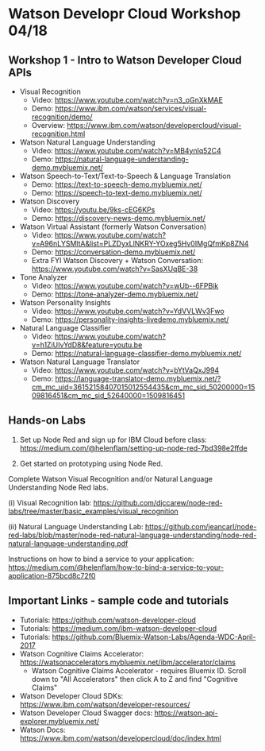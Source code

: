 # Watson Developr Cloud Workshop 04/18

## Workshop 1 - Intro to Watson Developer Cloud APIs
* Visual Recognition
  * Video: https://www.youtube.com/watch?v=n3_oGnXkMAE
  * Demo: https://www.ibm.com/watson/services/visual-recognition/demo/
  * Overview: https://www.ibm.com/watson/developercloud/visual-recognition.html
* Watson Natural Language Understanding
  * Video: https://www.youtube.com/watch?v=MB4ynlq52C4
  * Demo: https://natural-language-understanding-demo.mybluemix.net/ 
* Watson Speech-to-Text/Text-to-Speech & Language Translation 
  * Demo: https://text-to-speech-demo.mybluemix.net/
  * Demo: https://speech-to-text-demo.mybluemix.net/
* Watson Discovery
  * Video: https://youtu.be/9ks-cEG6KPs
  * Demo: https://discovery-news-demo.mybluemix.net/
* Watson Virtual Assistant (formerly Watson Conversation) 
  * Video: https://www.youtube.com/watch?v=A96nLYSMltA&list=PLZDyxLlNKRY-YOxeg5Hv0IMgQfmKp8ZN4
  * Demo: https://conversation-demo.mybluemix.net/
  * Extra FYI Watson Discovery + Watson Conversation: https://www.youtube.com/watch?v=SasXUqBE-38
* Tone Analyzer 
  * Video: https://www.youtube.com/watch?v=wUb--6FPBik
  * Demo: https://tone-analyzer-demo.mybluemix.net/
* Watson Personality Insights
  * Video: https://www.youtube.com/watch?v=YdVVLWv3Fwo
  * Demo: https://personality-insights-livedemo.mybluemix.net/
* Natural Language Classifier
  * Video: https://www.youtube.com/watch?v=h1ZiUIvYdD8&feature=youtu.be
  * Demo: https://natural-language-classifier-demo.mybluemix.net/
* Watson Natural Language Translator 
  * Video: https://www.youtube.com/watch?v=bYtVaQxJ994 
  * Demo: https://language-translator-demo.mybluemix.net/?cm_mc_uid=36152158407015012554435&cm_mc_sid_50200000=1509816451&cm_mc_sid_52640000=1509816451

## Hands-on Labs

1. Set up Node Red and sign up for IBM Cloud before class: https://medium.com/@helenflam/setting-up-node-red-7bd398e2ffde

2. Get started on prototyping using Node Red. 

Complete  Watson Visual Recognition and/or Natural Language Understanding Node Red labs. 

(i) Visual Recognition lab: https://github.com/djccarew/node-red-labs/tree/master/basic_examples/visual_recognition

(ii) Natural Language Understanding Lab: https://github.com/jeancarl/node-red-labs/blob/master/node-red-natural-language-understanding/node-red-natural-language-understanding.pdf

Instructions on how to bind a service to your application: https://medium.com/@helenflam/how-to-bind-a-service-to-your-application-875bcd8c72f0


## Important Links - sample code and tutorials

* Tutorials: https://github.com/watson-developer-cloud
* Tutorials: https://medium.com/ibm-watson-developer-cloud
* Tutorials: https://github.com/Bluemix-Watson-Labs/Agenda-WDC-April-2017
* Watson Cognitive Claims Accelerator: https://watsonaccelerators.mybluemix.net/ibm/accelerator/claims 
  * Watson Cognitive Claims Accelerator - requires Bluemix ID. Scroll down to "All Accelerators" then click A to Z and find "Cognitive Claims"
* Watson Developer Cloud SDKs: https://www.ibm.com/watson/developer-resources/
* Watson Developer Cloud Swagger docs: https://watson-api-explorer.mybluemix.net/
* Watson Docs: https://www.ibm.com/watson/developercloud/doc/index.html




